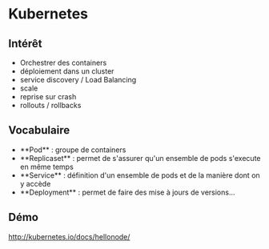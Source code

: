 # Kubernetes


## Intérêt
* Orchestrer des containers<!-- .element: class="fragment" -->
 * déploiement dans un cluster<!-- .element: class="fragment" -->
 * service discovery / Load Balancing<!-- .element: class="fragment" -->
 * scale<!-- .element: class="fragment" -->
 * reprise sur crash<!-- .element: class="fragment" -->
 * rollouts / rollbacks<!-- .element: class="fragment" -->


## Vocabulaire
* <!-- .element: class="fragment" -->**Pod** : groupe de containers
* <!-- .element: class="fragment" -->**Replicaset** : permet de s'assurer qu'un ensemble de pods s'execute en même temps
* <!-- .element: class="fragment" -->**Service** : définition d'un ensemble de pods et de la manière dont on y accède
* <!-- .element: class="fragment" -->**Deployment** : permet de faire des mise à jours de versions...


## Démo
http://kubernetes.io/docs/hellonode/